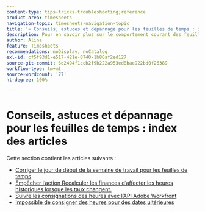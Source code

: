 ```yaml
---
content-type: tips-tricks-troubleshooting;reference
product-area: timesheets
navigation-topic: timesheets-navigation-topic
title: '« Conseils, astuces et dépannage pour les feuilles de temps : index des articles »'
description: Pour en savoir plus sur le comportement courant des feuilles de temps ou sur la résolution des problèmes potentiels liés aux feuilles de temps, consultez les articles suivants.
author: Alina
feature: Timesheets
recommendations: noDisplay, noCatalog
exl-id: cf5f93d1-e517-421e-8740-1b80af2ed127
source-git-commit: 6d2494f1ccb2f9b222a953ed8bae922bd0f26389
workflow-type: tm+mt
source-wordcount: '77'
ht-degree: 100%

---
```


# Conseils, astuces et dépannage pour les feuilles de temps : index des articles

Cette section contient les articles suivants :

* [Corriger le jour de début de la semaine de travail pour les feuilles de temps](../../timesheets/tips-tricks-and-troubleshooting/correct-start-day-of-work-week.md)
* [Empêcher l’action Recalculer les finances d’affecter les heures historiques lorsque les taux changent.](../../timesheets/tips-tricks-and-troubleshooting/prevent-recalculate-finance-action.md)
* [Suivre les consignations des heures avec l’API Adobe Workfront](../../timesheets/tips-tricks-and-troubleshooting/track-hour-records-with-wfapi.md)
* [Impossible de consigner des heures pour des dates ultérieures](../../timesheets/tips-tricks-and-troubleshooting/unable-to-log-time-future-dates.md)
